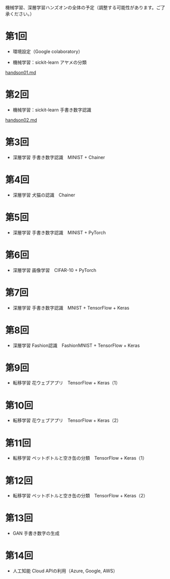 機械学習、深層学習ハンズオンの全体の予定（調整する可能性があります。ご了承ください。）

# 第1回

* 環境設定（Google colaboratory）

* 機械学習：sickit-learn アヤメの分類

[handson01.md](handson01.md)

# 第2回

* 機械学習：sickit-learn 手書き数字認識

[handson02.md](handson02.md)

# 第3回

* 深層学習 手書き数字認識　MINIST + Chainer

# 第4回

* 深層学習 犬猫の認識　Chainer

# 第5回

* 深層学習 手書き数字認識　MINIST + PyTorch

# 第6回

* 深層学習 画像学習　CIFAR-10 + PyTorch

# 第7回

* 深層学習 手書き数字認識　MNIST + TensorFlow + Keras

# 第8回

* 深層学習 Fashion認識　FashionMNIST + TensorFlow + Keras

# 第9回

* 転移学習 花ウェブアプリ　TensorFlow + Keras（1）

# 第10回

* 転移学習 花ウェブアプリ　TensorFlow + Keras（2）

# 第11回

* 転移学習 ペットボトルと空き缶の分類　TensorFlow + Keras（1）

# 第12回

* 転移学習 ペットボトルと空き缶の分類　TensorFlow + Keras（2）

# 第13回

* GAN 手書き数字の生成

# 第14回

* 人工知能 Cloud APIの利用（Azure, Google, AWS）
